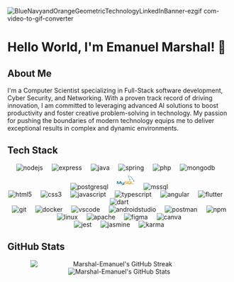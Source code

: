 ![BlueNavyandOrangeGeometricTechnologyLinkedInBanner-ezgif com-video-to-gif-converter](https://github.com/user-attachments/assets/29d74c09-5359-435c-b679-a96dd8fdb990)

# Hello World, I'm Emanuel Marshal! 👋

## About Me
I'm a Computer Scientist specializing in Full-Stack software development, Cyber Security, and Networking. With a proven track record of driving innovation, I am committed to leveraging advanced AI solutions to boost productivity and foster creative problem-solving in technology. My passion for pushing the boundaries of modern technology equips me to deliver exceptional results in complex and dynamic environments.

## Tech Stack

<div align="center">
  <!-- Backend & Databases (9 items) -->
  <div>
    <img src="https://cdn.jsdelivr.net/gh/devicons/devicon/icons/nodejs/nodejs-original.svg" height="40" alt="nodejs" />
    <img width="12" />
    <img src="https://cdn.jsdelivr.net/gh/devicons/devicon/icons/express/express-original.svg" height="40" alt="express" />
    <img width="12" />
    <img src="https://cdn.jsdelivr.net/gh/devicons/devicon/icons/java/java-original.svg" height="40" alt="java" />
    <img width="12" />
    <img src="https://cdn.jsdelivr.net/gh/devicons/devicon/icons/spring/spring-original.svg" height="40" alt="spring" />
    <img width="12" />
    <img src="https://cdn.jsdelivr.net/gh/devicons/devicon/icons/php/php-original.svg" height="40" alt="php" />
    <img width="12" />
    <img src="https://cdn.jsdelivr.net/gh/devicons/devicon/icons/mongodb/mongodb-original.svg" height="40" alt="mongodb" />
    <img width="12" />
    <img src="https://cdn.jsdelivr.net/gh/devicons/devicon/icons/postgresql/postgresql-original.svg" height="40" alt="postgresql" />
    <img width="12" />
    <img src="https://raw.githubusercontent.com/devicons/devicon/master/icons/mysql/mysql-original-wordmark.svg" height="40" alt="mysql" />
    <img width="12" />
    <img src="https://www.svgrepo.com/show/303229/microsoft-sql-server-logo.svg" height="40" alt="mssql" />
  </div>

  <!-- Frontend & UI (7 items) -->
  <div>
    <img src="https://cdn.jsdelivr.net/gh/devicons/devicon/icons/html5/html5-original.svg" height="40" alt="html5" />
    <img width="12" />
    <img src="https://cdn.jsdelivr.net/gh/devicons/devicon/icons/css3/css3-original.svg" height="40" alt="css3" />
    <img width="12" />
    <img src="https://cdn.jsdelivr.net/gh/devicons/devicon/icons/javascript/javascript-original.svg" height="40" alt="javascript" />
    <img width="12" />
    <img src="https://cdn.jsdelivr.net/gh/devicons/devicon/icons/typescript/typescript-original.svg" height="40" alt="typescript" />
    <img width="12" />
    <img src="https://cdn.jsdelivr.net/gh/devicons/devicon/icons/angularjs/angularjs-original.svg" height="40" alt="angular" />
    <img width="12" />
    <img src="https://cdn.jsdelivr.net/gh/devicons/devicon/icons/flutter/flutter-original.svg" height="40" alt="flutter" />
    <img width="12" />
    <img src="https://cdn.jsdelivr.net/gh/devicons/devicon/icons/dart/dart-original.svg" height="40" alt="dart" />
  </div>

  <!-- Development Tools & DevOps (6 items) -->
  <div>
    <img src="https://cdn.jsdelivr.net/gh/devicons/devicon/icons/git/git-original.svg" height="40" alt="git" />
    <img width="12" />
    <img src="https://cdn.jsdelivr.net/gh/devicons/devicon/icons/docker/docker-original.svg" height="40" alt="docker" />
    <img width="12" />
    <img src="https://cdn.jsdelivr.net/gh/devicons/devicon/icons/vscode/vscode-original.svg" height="40" alt="vscode" />
    <img width="12" />
    <img src="https://cdn.jsdelivr.net/gh/devicons/devicon/icons/androidstudio/androidstudio-original.svg" height="40" alt="androidstudio" />
    <img width="12" />
    <img src="https://www.vectorlogo.zone/logos/getpostman/getpostman-icon.svg" height="40" alt="postman" />
    <img width="12" />
    <img src="https://cdn.jsdelivr.net/gh/devicons/devicon/icons/npm/npm-original-wordmark.svg" height="40" alt="npm" />
  </div>

  <!-- Platform & Design Tools (4 items) -->
  <div>
    <img src="https://cdn.jsdelivr.net/gh/devicons/devicon/icons/linux/linux-original.svg" height="40" alt="linux" />
    <img width="12" />
    <img src="https://cdn.jsdelivr.net/gh/devicons/devicon/icons/apache/apache-original.svg" height="40" alt="apache" />
    <img width="12" />
    <img src="https://cdn.jsdelivr.net/gh/devicons/devicon/icons/figma/figma-original.svg" height="40" alt="figma" />
    <img width="12" />
    <img src="https://cdn.jsdelivr.net/gh/devicons/devicon/icons/canva/canva-original.svg" height="40" alt="canva" />
  </div>

  <!-- Testing & Quality Assurance (3 items) -->
  <div>
    <img src="https://cdn.jsdelivr.net/gh/devicons/devicon/icons/jest/jest-plain.svg" height="40" alt="jest" />
    <img width="12" />
    <img src="https://cdn.jsdelivr.net/gh/devicons/devicon/icons/jasmine/jasmine-original.svg" height="40" alt="jasmine" />
    <img width="12" />
    <img src="https://cdn.jsdelivr.net/gh/devicons/devicon/icons/karma/karma-original.svg" height="40" alt="karma" />
  </div>
</div>

## GitHub Stats

<div align="center">
  <div style="display: flex; justify-content: center; gap: 10px;">
       <img width="400" src="https://github-readme-streak-stats.herokuapp.com/?user=Marshal-Emanuel&theme=prussian&hide_border=true" alt="Marshal-Emanuel's GitHub Streak" />
  </div>
  
  <img width="400" src="https://github-readme-stats.vercel.app/api?username=Marshal-Emanuel&theme=prussian&show_icons=true&hide_border=true&count_private=true" alt="Marshal-Emanuel's GitHub Stats" />
</div>

